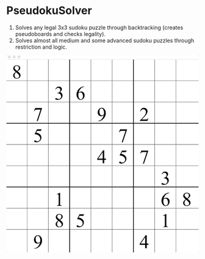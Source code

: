 # PseudokuSolver
1. Solves any legal 3x3 sudoku puzzle through backtracking (creates pseudoboards and checks legality).
2. Solves almost all medium and some advanced sudoku puzzles through restriction and logic. 

![](real_sudoku_solve.gif)
